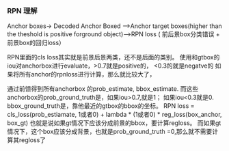 ### RPN 理解
Anchor boxes-> Decoded Anchor Boxed -->Anchor target boxes(higher than the theshold is positive forground object)-->RPN loss ( 前后景box分类错误 + 前景box的回归loss）


RPN里面的cls loss其实就是前景后景两类，还不是后面的类别。
使用和gtbox的iou对anchorbox进行evaluate，>0.7就是positive的， <0.3的就是negatve的
如果将所有anchor的rpnloss进行计算，那么就比较大了，

通过前馈得到所有anchorbox 的prob_estimate, bbox_estimate. 
而这些anchorbox的prob_ground_truth是，如果iou>0.7,就是1； 如果iou<0.3就是0.     
		 bbox_ground_truth是，靠他最近的gtbox的bbox的坐标。
RPN loss =  cls_loss(prob_estiamate, 1或者0) + lambda * (1或者0) * reg_loss(box_anchor, box_gt)
也就是说如果gt情况下应该分成前景的bbox，要计算regloss。
而如果gt情况下，这个box应该分成背景，也就是prob_ground_truth =0,那么就不需要计算其regloss了
